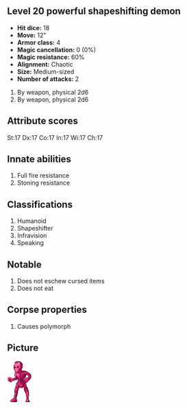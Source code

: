 ## Level 20 powerful shapeshifting demon
- **Hit dice:** 18
- **Move:** 12"
- **Armor class:** 4
- **Magic cancellation:** 0 (0%)
- **Magic resistance:** 60%
- **Alignment:** Chaotic
- **Size:** Medium-sized
- **Number of attacks:** 2
1. By weapon, physical 2d6
2. By weapon, physical 2d6
## Attribute scores
St:17 Dx:17 Co:17 In:17 Wi:17 Ch:17
## Innate abilities
1. Full fire resistance
2. Stoning resistance
## Classifications
1. Humanoid
2. Shapeshifter
3. Infravision
4. Speaking
## Notable
1. Does not eschew cursed items
2. Does not eat
## Corpse properties
1. Causes polymorph
## Picture
![Sandestin](https://github.com/hyvanmielenpelit/GnollHackTileSet/blob/main/Monsters/sandestin/sandestin.png)
